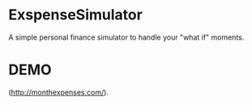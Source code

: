 ExspenseSimulator
=================

A simple personal finance simulator to handle your "what if" moments.

DEMO
====
(http://monthexpenses.com/).